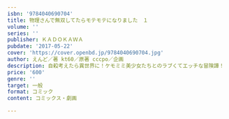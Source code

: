 ```yaml
---
isbn: '9784040690704'
title: 物理さんで無双してたらモテモテになりました　１
volume: ''
series: ''
publisher: ＫＡＤＯＫＡＷＡ
pubdate: '2017-05-22'
cover: 'https://cover.openbd.jp/9784040690704.jpg'
author: えんど／著 kt60／原著 cccpo／企画
description: 自殺考えたら異世界に！ケモミミ美少女たちとのラブくてエッチな冒険譚！
price: '600'
genre: ''
target: 一般
format: コミック
content: コミックス・劇画

---
```

